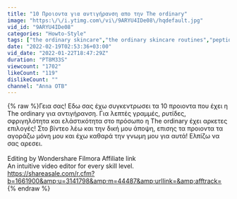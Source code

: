 ```yaml
---
title: "10 Προιοντα για αντιγήρανση απο την The ordinary"
image: "https:\/\/i.ytimg.com\/vi\/9ARYU4IDe08\/hqdefault.jpg"
vid_id: "9ARYU4IDe08"
categories: "Howto-Style"
tags: ["the ordinary skincare","the ordinary skincare routines","peptides in skincare"]
date: "2022-02-19T02:53:36+03:00"
vid_date: "2022-01-22T18:47:29Z"
duration: "PT8M33S"
viewcount: "1702"
likeCount: "119"
dislikeCount: ""
channel: "Anna OTB"
---
```

{% raw %}Γεια σας! Εδω σας έχω συγκεντρωσει τα 10 προιοντα που έχει η The ordinary για αντιγήρανση. Για λεπτές γραμμές, ρυτίδες, σφριγηλότητα και ελάστικότητα στο πρόσωπο η The ordinary έχει αρκετες επιλογές! Στο βίντεο λέω και την δική μου άποψη, επισης τα προιοντα τα αγοράζω μόνη μου και έχω καθαρά την γνωμη μου για αυτά! Ελπίζω να σας αρεσει.<br /><br />Editing by Wondershare Filmora Affiliate link<br />An intuitive video editor for every skill level.<br /><a rel="nofollow" target="blank" href="https://shareasale.com/r.cfm?b=1661900&amp;u=3141798&amp;m=44487&amp;urllink=&amp;afftrack=">https://shareasale.com/r.cfm?b=1661900&amp;u=3141798&amp;m=44487&amp;urllink=&amp;afftrack=</a>{% endraw %}
